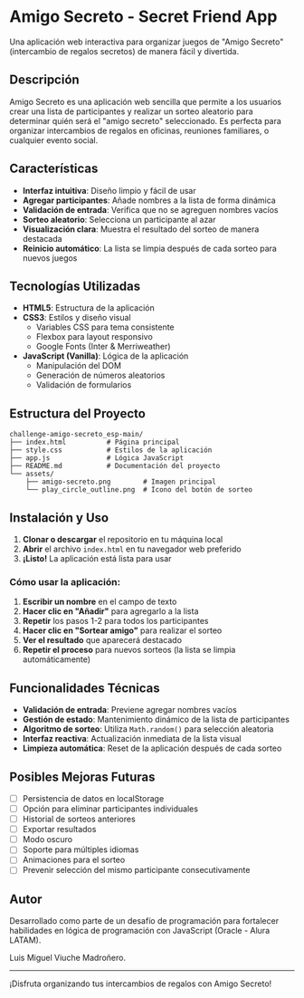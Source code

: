 # Amigo Secreto - Secret Friend App

Una aplicación web interactiva para organizar juegos de "Amigo Secreto" (intercambio de regalos secretos) de manera fácil y divertida.

## Descripción

Amigo Secreto es una aplicación web sencilla que permite a los usuarios crear una lista de participantes y realizar un sorteo aleatorio para determinar quién será el "amigo secreto" seleccionado. Es perfecta para organizar intercambios de regalos en oficinas, reuniones familiares, o cualquier evento social.

## Características

- **Interfaz intuitiva**: Diseño limpio y fácil de usar
- **Agregar participantes**: Añade nombres a la lista de forma dinámica
- **Validación de entrada**: Verifica que no se agreguen nombres vacíos
- **Sorteo aleatorio**: Selecciona un participante al azar
- **Visualización clara**: Muestra el resultado del sorteo de manera destacada
- **Reinicio automático**: La lista se limpia después de cada sorteo para nuevos juegos

## Tecnologías Utilizadas

- **HTML5**: Estructura de la aplicación
- **CSS3**: Estilos y diseño visual
  - Variables CSS para tema consistente
  - Flexbox para layout responsivo
  - Google Fonts (Inter & Merriweather)
- **JavaScript (Vanilla)**: Lógica de la aplicación
  - Manipulación del DOM
  - Generación de números aleatorios
  - Validación de formularios

## Estructura del Proyecto

```
challenge-amigo-secreto_esp-main/
├── index.html          # Página principal
├── style.css           # Estilos de la aplicación
├── app.js              # Lógica JavaScript
├── README.md           # Documentación del proyecto
└── assets/
    ├── amigo-secreto.png        # Imagen principal
    └── play_circle_outline.png  # Ícono del botón de sorteo
```

## Instalación y Uso

1. **Clonar o descargar** el repositorio en tu máquina local
2. **Abrir** el archivo `index.html` en tu navegador web preferido
3. **¡Listo!** La aplicación está lista para usar

### Cómo usar la aplicación:

1. **Escribir un nombre** en el campo de texto
2. **Hacer clic en "Añadir"** para agregarlo a la lista
3. **Repetir** los pasos 1-2 para todos los participantes
4. **Hacer clic en "Sortear amigo"** para realizar el sorteo
5. **Ver el resultado** que aparecerá destacado
6. **Repetir el proceso** para nuevos sorteos (la lista se limpia automáticamente)

## Funcionalidades Técnicas

- **Validación de entrada**: Previene agregar nombres vacíos
- **Gestión de estado**: Mantenimiento dinámico de la lista de participantes
- **Algoritmo de sorteo**: Utiliza `Math.random()` para selección aleatoria
- **Interfaz reactiva**: Actualización inmediata de la lista visual
- **Limpieza automática**: Reset de la aplicación después de cada sorteo

## Posibles Mejoras Futuras

- [ ] Persistencia de datos en localStorage
- [ ] Opción para eliminar participantes individuales
- [ ] Historial de sorteos anteriores
- [ ] Exportar resultados
- [ ] Modo oscuro
- [ ] Soporte para múltiples idiomas
- [ ] Animaciones para el sorteo
- [ ] Prevenir selección del mismo participante consecutivamente

## Autor

Desarrollado como parte de un desafío de programación para fortalecer habilidades en lógica de programación con JavaScript (Oracle - Alura LATAM).

Luis Miguel Viuche Madroñero.

---

¡Disfruta organizando tus intercambios de regalos con Amigo Secreto!